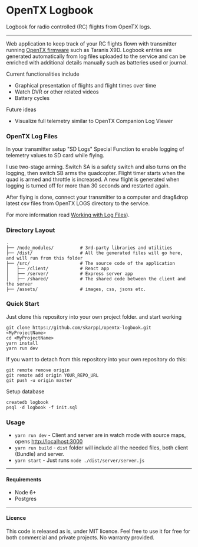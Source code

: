 # OpenTX Logbook

Logbook for radio controlled (RC) flights from OpenTX logs.

---

Web application to keep track of your RC flights flown with transmitter running [OpenTX firmware](https://www.open-tx.org) such as Taranis X9D. Logbook entries are generated automatically from log files uploaded to the service and can be enriched with additional details manually such as batteries used or journal.

Current functionalities include

- Graphical presentation of flights and flight times over time
- Watch DVR or other related videos
- Battery cycles

Future ideas

- Visualize full telemetry similar to OpenTX Companion Log Viewer

### OpenTX Log Files

In your transmitter setup "SD Logs" Special Function to enable logging of telemetry values to SD card while flying.

I use two-stage arming. Switch SA is a safety switch and also turns on the logging, then switch SB arms the quadcopter. Flight timer starts when the quad is armed and throttle is increased. A new flight is generated when logging is turned off for more than 30 seconds and restarted again.

After flying is done, connect your transmitter to a computer and drag&drop latest csv files from OpenTX LOGS directory to the service.

For more information read [Working with Log Files](http://open-txu.org/home/special-interests/telemetry/working-with-log-files/)).

### Directory Layout

```
.
├── /node_modules/          # 3rd-party libraries and utilities
├── /dist/                  # All the generated files will go here, and will run from this folder
├── /src/                   # The source code of the application
│   ├── /client/            # React app
│   ├── /server/            # Express server app
│   ├── /shared/            # The shared code between the client and the server
├── /assets/                # images, css, jsons etc.
```

### Quick Start

Just clone this repository into your own project folder. and start working

```
git clone https://github.com/skarppi/opentx-logbook.git <MyProjectName>
cd <MyProjectName>
yarn install
yarn run dev
```

If you want to detach from this repository into your own repository do this:

```
git remote remove origin
git remote add origin YOUR_REPO_URL
git push -u origin master
```

Setup database

```
createdb logbook
psql -d logbook -f init.sql
```

### Usage

- `yarn run dev` - Client and server are in watch mode with source maps, opens [http://localhost:3000](http://localhost:3000)
- `yarn run build` - `dist` folder will include all the needed files, both client (Bundle) and server.
- `yarn start` - Just runs `node ./dist/server/server.js`

---

#### Requirements

- Node 6+
- Postgres

---

#### Licence

This code is released as is, under MIT licence. Feel free to use it for free for both commercial and private projects. No warranty provided.
